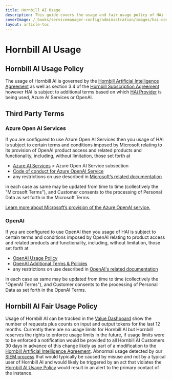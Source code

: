 ```yaml
---
title: Hornbill AI Usage 
description: This guide covers the usage and fair usage policy of HAi (Hornbill AI) features within your environment. 
coverImage: /_books/servicemanager-config/administration/images/hai-cover.jpg
layout: article-toc
---
```


# Hornbill AI Usage 

## Hornbill AI Usage Policy
The usage of Hornbill AI is governed by the [Hornbill Artificial Intelligence Agreement](https://www.hornbill.com/hubfs/Website/PDF/HAI%20Agreement.pdf) as well as section 3.4 of the [Hornbill Subscription Agreement](https://www.hornbill.com/subscription-agreements) however HAI is subject to additional terms based on which [HAi Provider](/servicemanager-config/administration/hai-providers) is being used, Azure AI Services or OpenAI.

## Third Party Terms
### Azure Open AI Services
If you are configured to use Azure Open AI Services then you usage of HAI is subject to certain terms and conditions imposed by Microsoft relating to its provision of OpenAI product access and related products and functionality, including, without limitation, those set forth at

* [Azure AI Services](https://www.microsoft.com/licensing/terms/productoffering/MicrosoftAzure/EAEAS) > Azure Open AI Service subsection
* [Code of conduct for Azure OpenAI Service](https://learn.microsoft.com/en-us/legal/cognitive-services/openai/code-of-conduct)
* any restrictions on use described in [Microsoft’s related documentation](https://learn.microsoft.com/en-us/azure/ai-services/openai/)

in each case as same may be updated from time to time (collectively the "Microsoft Terms"), and Customer consents to the processing of Personal Data as set forth in the Microsoft Terms. 

[Learn more about Microsoft’s provision of the Azure OpenAI service.](https://learn.microsoft.com/en-us/legal/cognitive-services/openai/transparency-note?context=%2Fazure%2Fcognitive-services%2Fopenai%2Fcontext%2Fcontext&tabs=text)


### OpenAI

If you are configured to use OpenAI then you usage of HAI is subject to certain terms and conditions imposed by OpenAI relating to product access and related products and functionality, including, without limitation, those set forth at

* [OpenAI Usage Policy](https://openai.com/policies/usage-policies/)
* [OpenAI Additional Terms & Policies](https://openai.com/policies/)
* any restrictions on use described in [OpenAI's related documentation](https://platform.openai.com/docs/introduction)

in each case as same may be updated from time to time (collectively the "OpenAI Terms"), and Customer consents to the processing of Personal Data as set forth in the OpenAI Terms. 

## Hornbill AI Fair Usage Policy
Usage of Hornbill AI can be tracked in the [Value Dashboard](/servicemanager-config/administration/hai-dashboard) show the number of requests plus counts on input and output tokens for the last 12 months. Currently there are no usage limits for Hornbill AI but Hornbill reserves the rights to enforce usage limits in the future, if usage limits were to be enforced a notification would be provided to all Hornbill AI Customers 30 days in advance of this change likely as part of a modification to the [Hornbill Artificial Intelligence Agreement](https://www.hornbill.com/hubfs/Website/PDF/HAI%20Agreement.pdf). Abnormal usage detected by our [SIEM process](/hornbill-cloud/iso/operations#security-information-and-event-management-siem) that would typically be caused by misuse and not by a typical user of Hornbill AI and would likely be triggered by an act that violates the [Hornbill AI Usage Policy](/servicemanager-config/administration/hai-usage-policy#hornbill-ai-usage-policy) would result in an alert to the primary contact of the instance. 